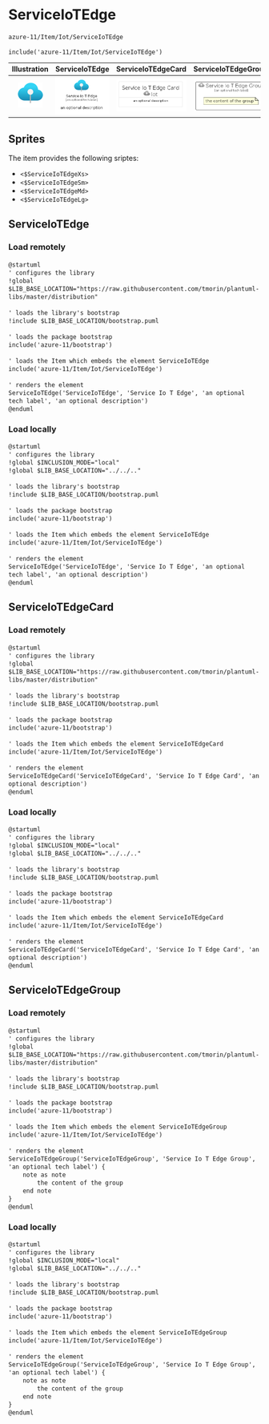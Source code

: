 # ServiceIoTEdge


```text
azure-11/Item/Iot/ServiceIoTEdge
```

```text
include('azure-11/Item/Iot/ServiceIoTEdge')
```



| Illustration | ServiceIoTEdge | ServiceIoTEdgeCard | ServiceIoTEdgeGroup |
| :---: | :---: | :---: | :---: |
| ![illustration for Illustration](../../../azure-11/Item/Iot/ServiceIoTEdge.png) | ![illustration for ServiceIoTEdge](../../../azure-11/Item/Iot/ServiceIoTEdge.Local.png) | ![illustration for ServiceIoTEdgeCard](../../../azure-11/Item/Iot/ServiceIoTEdgeCard.Local.png) | ![illustration for ServiceIoTEdgeGroup](../../../azure-11/Item/Iot/ServiceIoTEdgeGroup.Local.png) |



## Sprites
The item provides the following sriptes:

- `<$ServiceIoTEdgeXs>`
- `<$ServiceIoTEdgeSm>`
- `<$ServiceIoTEdgeMd>`
- `<$ServiceIoTEdgeLg>`





## ServiceIoTEdge

### Load remotely
```plantuml
@startuml
' configures the library
!global $LIB_BASE_LOCATION="https://raw.githubusercontent.com/tmorin/plantuml-libs/master/distribution"

' loads the library's bootstrap
!include $LIB_BASE_LOCATION/bootstrap.puml

' loads the package bootstrap
include('azure-11/bootstrap')

' loads the Item which embeds the element ServiceIoTEdge
include('azure-11/Item/Iot/ServiceIoTEdge')

' renders the element
ServiceIoTEdge('ServiceIoTEdge', 'Service Io T Edge', 'an optional tech label', 'an optional description')
@enduml
```

### Load locally
```plantuml
@startuml
' configures the library
!global $INCLUSION_MODE="local"
!global $LIB_BASE_LOCATION="../../.."

' loads the library's bootstrap
!include $LIB_BASE_LOCATION/bootstrap.puml

' loads the package bootstrap
include('azure-11/bootstrap')

' loads the Item which embeds the element ServiceIoTEdge
include('azure-11/Item/Iot/ServiceIoTEdge')

' renders the element
ServiceIoTEdge('ServiceIoTEdge', 'Service Io T Edge', 'an optional tech label', 'an optional description')
@enduml
```

## ServiceIoTEdgeCard

### Load remotely
```plantuml
@startuml
' configures the library
!global $LIB_BASE_LOCATION="https://raw.githubusercontent.com/tmorin/plantuml-libs/master/distribution"

' loads the library's bootstrap
!include $LIB_BASE_LOCATION/bootstrap.puml

' loads the package bootstrap
include('azure-11/bootstrap')

' loads the Item which embeds the element ServiceIoTEdgeCard
include('azure-11/Item/Iot/ServiceIoTEdge')

' renders the element
ServiceIoTEdgeCard('ServiceIoTEdgeCard', 'Service Io T Edge Card', 'an optional description')
@enduml
```

### Load locally
```plantuml
@startuml
' configures the library
!global $INCLUSION_MODE="local"
!global $LIB_BASE_LOCATION="../../.."

' loads the library's bootstrap
!include $LIB_BASE_LOCATION/bootstrap.puml

' loads the package bootstrap
include('azure-11/bootstrap')

' loads the Item which embeds the element ServiceIoTEdgeCard
include('azure-11/Item/Iot/ServiceIoTEdge')

' renders the element
ServiceIoTEdgeCard('ServiceIoTEdgeCard', 'Service Io T Edge Card', 'an optional description')
@enduml
```

## ServiceIoTEdgeGroup

### Load remotely
```plantuml
@startuml
' configures the library
!global $LIB_BASE_LOCATION="https://raw.githubusercontent.com/tmorin/plantuml-libs/master/distribution"

' loads the library's bootstrap
!include $LIB_BASE_LOCATION/bootstrap.puml

' loads the package bootstrap
include('azure-11/bootstrap')

' loads the Item which embeds the element ServiceIoTEdgeGroup
include('azure-11/Item/Iot/ServiceIoTEdge')

' renders the element
ServiceIoTEdgeGroup('ServiceIoTEdgeGroup', 'Service Io T Edge Group', 'an optional tech label') {
    note as note
        the content of the group
    end note
}
@enduml
```

### Load locally
```plantuml
@startuml
' configures the library
!global $INCLUSION_MODE="local"
!global $LIB_BASE_LOCATION="../../.."

' loads the library's bootstrap
!include $LIB_BASE_LOCATION/bootstrap.puml

' loads the package bootstrap
include('azure-11/bootstrap')

' loads the Item which embeds the element ServiceIoTEdgeGroup
include('azure-11/Item/Iot/ServiceIoTEdge')

' renders the element
ServiceIoTEdgeGroup('ServiceIoTEdgeGroup', 'Service Io T Edge Group', 'an optional tech label') {
    note as note
        the content of the group
    end note
}
@enduml
```

